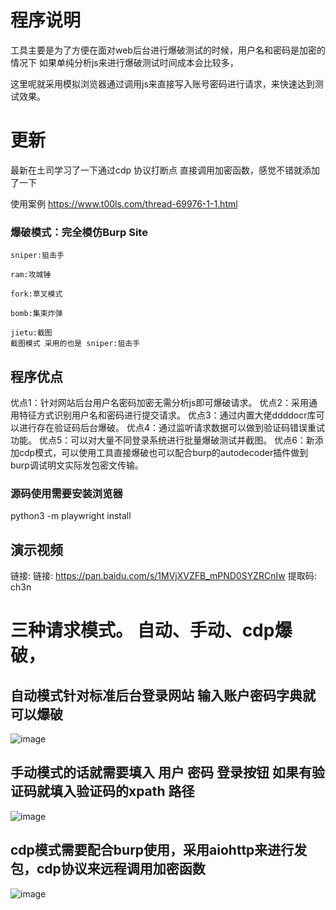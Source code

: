 # 程序说明

工具主要是为了方便在面对web后台进行爆破测试的时候，用户名和密码是加密的情况下
如果单纯分析js来进行爆破测试时间成本会比较多，

这里呢就采用模拟浏览器通过调用js来直接写入账号密码进行请求，来快速达到测试效果。

# 更新

最新在土司学习了一下通过cdp 协议打断点 直接调用加密函数，感觉不错就添加了一下

使用案例
https://www.t00ls.com/thread-69976-1-1.html

### 爆破模式：完全模仿Burp Site

```
sniper:狙击手
```

```
ram:攻城锤
```

```
fork:草叉模式
```

```
bomb:集束炸弹
```

```
jietu:截图
截图模式 采用的也是 sniper:狙击手
```

## 程序优点

优点1：针对网站后台用户名密码加密无需分析js即可爆破请求。
优点2：采用通用特征方式识别用户名和密码进行提交请求。
优点3：通过内置大佬ddddocr库可以进行存在验证码后台爆破。
优点4：通过监听请求数据可以做到验证码错误重试功能。
优点5：可以对大量不同登录系统进行批量爆破测试并截图。
优点6：新添加cdp模式，可以使用工具直接爆破也可以配合burp的autodecoder插件做到burp调试明文实际发包密文传输。




### 源码使用需要安装浏览器
python3 -m playwright install

## 演示视频
链接: 链接: https://pan.baidu.com/s/1MVjXVZFB_mPND0SYZRCnIw 提取码: ch3n



# 三种请求模式。 自动、手动、cdp爆破，

## 自动模式针对标准后台登录网站 输入账户密码字典就可以爆破

![image](https://github.com/gubeihc/blasting/blob/main/image/zd.png)


## 手动模式的话就需要填入 用户 密码 登录按钮 如果有验证码就填入验证码的xpath 路径  
![image](https://github.com/gubeihc/blasting/blob/main/image/sd.png)

## cdp模式需要配合burp使用，采用aiohttp来进行发包，cdp协议来远程调用加密函数

![image](https://github.com/gubeihc/blasting/blob/main/image/cdp.png)

